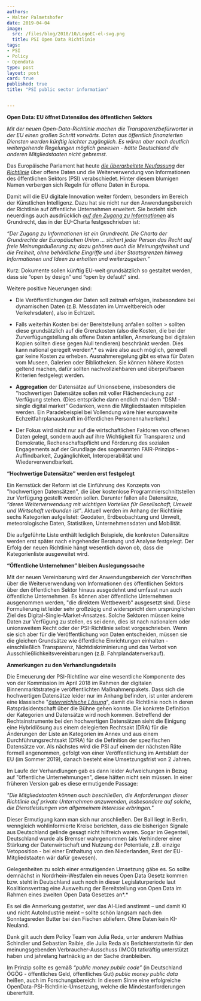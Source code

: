 ```yaml
---
authors:
- Walter Palmetshofer
date: 2019-04-04
image:
  src: /files/blog/2018/10/LogoEC-el-svg.png
  title: PSI Open Data Richtlinie
tags:
- PSI
- Policy
- Opendata
type: post
layout: post
card: true
published: true
title: "PSI public sector information"


---
```


**Open Data: EU öffnet Datensilos des öffentlichen Sektors**

*Mit der neuen Open-Data-Richtlinie machen die Transparenzbefürworter in der EU einen großen Schritt vorwärts. Daten aus öffentlich finanzierten Diensten werden künftig leichter zugänglich. Es wären aber noch deutlich weitergehende Regelungen möglich gewesen - hätte Deutschland die anderen Mitgliedstaaten nicht gebremst.*

Das Europäische Parlament hat heute [*die überarbeitete Neufassung*](http://www.europarl.europa.eu/doceo/document/A-8-2018-0438-AM-001-001_DE.pdf?redirect) der [*Richtlinie*](https://oeil.secure.europarl.europa.eu/oeil/popups/ficheprocedure.do?lang=en&reference=2018/0111(COD)) über offene Daten und die Weiterverwendung von Informationen des öffentlichen Sektors (PSI) verabschiedet. Hinter diesem blumigen Namen verbergen sich Regeln für offene Daten in Europa.

Damit will die EU digitale Innovation weiter fördern, besonders im Bereich der Künstlichen Intelligenz. Dazu hat sie nicht nur den Anwendungsbereich der Richtlinie auf öffentliche Unternehmen erweitert. Sie bezieht sich neuerdings auch ausdrücklich [*auf den Zugang zu Informationen*](http://www.europarl.europa.eu/sides/getDoc.do?type=COMPARL&reference=PE-623.664&format=PDF&language=DE&secondRef=01) als Grundrecht, das in der EU-Charta festgeschrieben ist:

*“Der Zugang zu Informationen ist ein Grundrecht. Die Charta der Grundrechte der Europäischen Union … sichert jeder Person das Recht auf freie Meinungsäußerung zu; dazu gehören auch die Meinungsfreiheit und die Freiheit, ohne behördliche Eingriffe und über Staatsgrenzen hinweg Informationen und Ideen zu erhalten und weiterzugeben.”*

Kurz: Dokumente sollen künftig EU-weit grundsätzlich so gestaltet werden, dass sie “open by design” und “open by default” sind. 

Weitere positive Neuerungen sind: 
-   Die Veröffentlichungen der Daten soll zeitnah erfolgen, insbesondere bei dynamischen Daten (z.B. Messdaten im Umweltbereich oder Verkehrsdaten), also in Echtzeit.

-   Falls weiterhin Kosten bei der Bereitstellung anfallen sollten     > sollten diese grundsätzlich auf die Grenzkosten (also die Kosten, die bei der Zurverfügungstellung als offene Daten anfallen, Anmerkung bei digitalen Kopien sollten diese gegen Null tendieren) beschränkt werden. Dies kann national geregelt werden*,* es wäre also auch möglich, generell gar keine Kosten zu erheben. Ausnahmeregelung gibt es etwa für Daten vom Museen, Galerien oder Bibliotheken. Sie können höhere Kosten geltend machen, dafür sollten nachvollziehbaren und überprüfbaren Kriterien festgelegt werden.

-   **Aggregation** der Datensätze auf Unionsebene, insbesonders die "hochwertigen Datensätze sollen mit voller Flächendeckung zur Verfügung stehen. (Dies entspräche dann endlich mal dem “DSM - single digital market” Gedanken, wenn die Mitgliedstaaten
mitspielen werden. Ein Paradebeispiel bei Vollendung wäre hier europaweite Echzeitfahrplanauskunft im öffentlichen Personennahverkehr.)

-   Der Fokus wird nicht nur auf die wirtschaftlichen Faktoren von offenen Daten gelegt, sondern auch auf ihre Wichtigkeit für Transparenz und Demokratie, Rechenschaftspflicht und Förderung des sozialen Engagements auf der Grundlage des sogenannten FAIR-Prinzips - Auffindbarkeit, Zugänglichkeit, Interoperabilität und Wiederverwendbarkeit.

**“Hochwertige Datensätze” werden erst festgelegt**

Ein Kernstück der Reform ist die Einführung des Konzepts von "hochwertigen Datensätzen", die über kostenlose Programmierschnittstellen zur Verfügung gestellt werden sollen. Darunter fallen alle Datensätze, *“deren Weiterverwendung mit wichtigen Vorteilen für Gesellschaft, Umwelt und Wirtschaft verbunden ist”*. Aktuell werden im Anhang der Richtlinie sechs Kategorien aufgelistet: Geodaten, Erdbeobachtung und Umwelt, meteorologische Daten, Statistiken, Unternehmensdaten und Mobilität.

Die aufgeführte Liste enthält lediglich Beispiele, die konkreten Datensätze werden erst später nach eingehender Beratung und Analyse festgelegt. Der Erfolg der neuen Richtlinie hängt wesentlich davon ob, dass die Kategorienliste ausgeweitet wird.

**“Öffentliche Unternehmen” bleiben Auslegungssache**

Mit der neuen Vereinbarung wird der Anwendungsbereich der Vorschriften über die Weiterverwendung von Informationen des öffentlichen Sektors über den öffentlichen Sektor hinaus ausgedehnt und umfasst nun auch öffentliche Unternehmen. Es können aber öffentliche Unternehmen ausgenommen werden, "die direktem Wettbewerb" ausgesetzt sind. Diese Formulierung ist leider sehr großzügig und widerspricht dem ursprünglichen Ziel des Digital-Single-Market-Ansatzes. Solche Sektoren müssen keine Daten zur Verfügung zu stellen, es sei denn, dies ist nach nationalem oder unionsweitem Recht oder der PSI-Richtlinie selbst vorgeschrieben. Wenn sie sich aber für die Veröffentlichung von Daten entscheiden, müssen sie die gleichen Grundsätze wie öffentliche
Einrichtungen einhalten - einschließlich Transparenz, Nichtdiskriminierung und das Verbot von Ausschließlichkeitsvereinbarungen (z.B. Fahrplandatenverkauf).

**Anmerkungen zu den Verhandlungsdetails**

Die Erneuerung der PSI-Richtline war eine wesentliche Komponente des von der Kommission im April 2018 im Rahmen der digitalen Binnenmarktstrategie veröffentlichten Maßnahmenpakets. Dass sich die hochwertigen Datensätze leider nur im Anhang befinden, ist unter anderem eine klassische "[*österreichische
Lösung*](https://de.wikipedia.org/wiki/%C3%96sterreichische_L%C3%B6sung)", damit die Richtlinie noch in deren Ratspräsidentschaft über die Bühne gehen konnte. Die konkrete Definition der Kategorien und Datensätze wird noch kommen. Betreffend der Rechtsinstrumente bei den hochwertigen Datensätzen sieht die Einigung eine Hybridlösung aus einem delegierten Rechtsakt (DRA) für die Änderungen der Liste an Kategorien im Annex und aus einem Durchführungsrechtsakt (DfRA) für die Definition der spezifischen Datensätze vor. Als nächstes wird die PSI auf einem der nächsten Räte formell angenommen, gefolgt von einer Veröffentlichung im Amtsblatt der EU (im Sommer 2019), danach besteht eine Umsetzungsfrist von 2 Jahren.

Im Laufe der Verhandlungen gab es dann leider Aufweichungen in Bezug auf "öffentliche Unternehmungen", diese hätten nicht sein müssen. In einer früheren Version gab es diese ermutigende Passage:

*"Die Mitgliedstaaten können auch beschließen, die Anforderungen dieser Richtlinie auf private Unternehmen anzuwenden, insbesondere auf solche, die Dienstleistungen von allgemeinem Interesse erbringen."*

Dieser Ermutigung kann man sich nur anschließen. Der Ball liegt in Berlin, wenngleich wohlinformierte Kreise berichten, dass die bisherigen Signale aus Deutschland gelinde gesagt nicht hilfreich waren. Sogar im Gegenteil, Deutschland wurde als Bremser wahrgenommen (als Verhinderer einer Stärkung der Datenwirtschaft und Nutzung der Potentiale, z.B. einzige Vetoposition - bei einer Enthaltung von den Niederlanden, Rest der EU-Mitgliedstaaten wär dafür gewesen).

Gelegenheiten zu solch einer ermutigenden Umsetzung gäbe es. So sollte demnächst in Nordrhein-Westfalen ein neues Open Data Gesetz kommen bzw. steht in Deutschland auch noch in dieser Legislaturperiode laut Koalitionsvertrag eine Ausweitung der Bereitstellung von Open Data im Rahmen eines zweiten Open Data Gesetzes an*.*

Es sei die Anmerkung gestattet, wer das AI-Lied anstimmt – und damit KI und nicht AutoIndustrie meint – sollte schön langsam nach den Sonntagsreden Butter bei den Fischen abliefern. Ohne Daten kein KI-Neuland.

Dank gilt auch dem Policy Team von Julia Reda, unter anderem Mathias Schindler und Sebastian Raible, die Julia Reda als Berichterstatterin für den meinungsgebenden Verbraucher-Ausschuss (IMCO) tatkräftig unterstützt haben und jahrelang hartnäckig an der Sache dranbleiben.

Im Prinzip sollte es gemäß *“public money public code”* (in Deutschland ÖGÖG - öffentliches Geld, öffentliches Gut) *public money public data* heißen, auch im Forschungsbereich: In diesem Sinne eine erfolgreiche OpenData-PSI-Richtlinie-Umsetzung, welche die Mindestanforderungen
übererfüllt.
